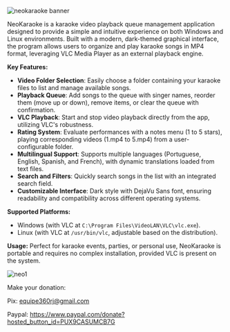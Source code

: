 ![neokaraoke banner](https://github.com/user-attachments/assets/1b813948-e287-4703-98cc-28857dddc949)


NeoKaraoke is a karaoke video playback queue management application designed to provide a simple and intuitive experience on both Windows and Linux environments. Built with a modern, dark-themed graphical interface, the program allows users to organize and play karaoke songs in MP4 format, leveraging VLC Media Player as an external playback engine.

**Key Features:**
- **Video Folder Selection**: Easily choose a folder containing your karaoke files to list and manage available songs.
- **Playback Queue**: Add songs to the queue with singer names, reorder them (move up or down), remove items, or clear the queue with confirmation.
- **VLC Playback**: Start and stop video playback directly from the app, utilizing VLC's robustness.
- **Rating System**: Evaluate performances with a notes menu (1 to 5 stars), playing corresponding videos (1.mp4 to 5.mp4) from a user-configurable folder.
- **Multilingual Support**: Supports multiple languages (Portuguese, English, Spanish, and French), with dynamic translations loaded from text files.
- **Search and Filters**: Quickly search songs in the list with an integrated search field.
- **Customizable Interface**: Dark style with DejaVu Sans font, ensuring readability and compatibility across different operating systems.

**Supported Platforms:**
- Windows (with VLC at `C:\Program Files\VideoLAN\VLC\vlc.exe`).
- Linux (with VLC at `/usr/bin/vlc`, adjustable based on the distribution).

**Usage:**
Perfect for karaoke events, parties, or personal use, NeoKaraoke is portable and requires no complex installation, provided VLC is present on the system.

![neo1](https://github.com/user-attachments/assets/2ad9b980-fce1-461f-883e-1dab820c838d)

Make your donation:

Pix: equipe360rj@gmail.com

Paypal: https://www.paypal.com/donate?hosted_button_id=PUX9CASUMCB7G
